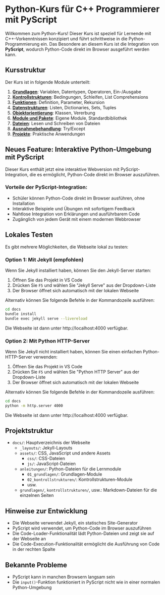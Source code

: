 # Python-Kurs für C++ Programmierer mit PyScript

Willkommen zum Python-Kurs! Dieser Kurs ist speziell für Lernende mit C++-Vorkenntnissen konzipiert und führt schrittweise in die Python-Programmierung ein. Das Besondere an diesem Kurs ist die Integration von **PyScript**, wodurch Python-Code direkt im Browser ausgeführt werden kann.

## Kursstruktur

Der Kurs ist in folgende Module unterteilt:

1. [**Grundlagen**](grundlagen/index.html): Variablen, Datentypen, Operatoren, Ein-/Ausgabe
2. [**Kontrollstrukturen**](kontrollstrukturen/index.html): Bedingungen, Schleifen, List Comprehensions
3. [**Funktionen**](funktionen/index.html): Definition, Parameter, Rekursion
4. [**Datenstrukturen**](datenstrukturen/index.html): Listen, Dictionaries, Sets, Tuples
5. [**Objektorientierung**](objektorientierung/index.html): Klassen, Vererbung
6. [**Module und Pakete**](module_und_pakete/index.html): Eigene Module, Standardbibliothek
7. [**Dateien**](dateien/index.html): Lesen und Schreiben von Dateien
8. [**Ausnahmebehandlung**](ausnahmebehandlung/index.html): Try/Except
9. [**Projekte**](projekte/index.html): Praktische Anwendungen

## Neues Feature: Interaktive Python-Umgebung mit PyScript

Dieser Kurs enthält jetzt eine interaktive Webversion mit PyScript-Integration, die es ermöglicht, Python-Code direkt im Browser auszuführen.

### Vorteile der PyScript-Integration:

- Schüler können Python-Code direkt im Browser ausführen, ohne Installation
- Interaktive Beispiele und Übungen mit sofortigem Feedback
- Nahtlose Integration von Erklärungen und ausführbarem Code
- Zugänglich von jedem Gerät mit einem modernen Webbrowser

## Lokales Testen

Es gibt mehrere Möglichkeiten, die Webseite lokal zu testen:

### Option 1: Mit Jekyll (empfohlen)

Wenn Sie Jekyll installiert haben, können Sie den Jekyll-Server starten:

1. Öffnen Sie das Projekt in VS Code
2. Drücken Sie `F5` und wählen Sie "Jekyll Serve" aus der Dropdown-Liste
3. Der Browser öffnet sich automatisch mit der lokalen Webseite

Alternativ können Sie folgende Befehle in der Kommandozeile ausführen:

```bash
cd docs
bundle install
bundle exec jekyll serve --livereload
```

Die Webseite ist dann unter http://localhost:4000 verfügbar.

### Option 2: Mit Python HTTP-Server

Wenn Sie Jekyll nicht installiert haben, können Sie einen einfachen Python-HTTP-Server verwenden:

1. Öffnen Sie das Projekt in VS Code
2. Drücken Sie `F5` und wählen Sie "Python HTTP Server" aus der Dropdown-Liste
3. Der Browser öffnet sich automatisch mit der lokalen Webseite

Alternativ können Sie folgende Befehle in der Kommandozeile ausführen:

```bash
cd docs
python -m http.server 4000
```

Die Webseite ist dann unter http://localhost:4000 verfügbar.

## Projektstruktur

- `docs/`: Hauptverzeichnis der Webseite
  - `_layouts/`: Jekyll-Layouts
  - `assets/`: CSS, JavaScript und andere Assets
    - `css/`: CSS-Dateien
    - `js/`: JavaScript-Dateien
  - `anleitungen/`: Python-Dateien für die Lernmodule
    - `01_grundlagen/`: Grundlagen-Module
    - `02_kontrollstrukturen/`: Kontrollstrukturen-Module
    - usw.
  - `grundlagen/`, `kontrollstrukturen/`, usw.: Markdown-Dateien für die einzelnen Seiten

## Hinweise zur Entwicklung

- Die Webseite verwendet Jekyll, ein statisches Site-Generator
- PyScript wird verwendet, um Python-Code im Browser auszuführen
- Die Code-Loader-Funktionalität lädt Python-Dateien und zeigt sie auf der Webseite an
- Die Code-Execution-Funktionalität ermöglicht die Ausführung von Code in der rechten Spalte

## Bekannte Probleme

- PyScript kann in manchen Browsern langsam sein
- Die `input()`-Funktion funktioniert in PyScript nicht wie in einer normalen Python-Umgebung